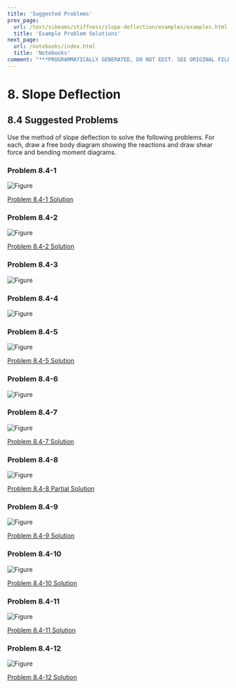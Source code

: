 ```yaml
---
title: 'Suggested Problems'
prev_page:
  url: /text/sibeams/stiffness/slope-deflection/examples/examples.html
  title: 'Example Problem Solutions'
next_page:
  url: /notebooks/index.html
  title: 'Notebooks'
comment: "***PROGRAMMATICALLY GENERATED, DO NOT EDIT. SEE ORIGINAL FILES IN /content***"
---
```

# 8. Slope Deflection

## 8.4 Suggested Problems
 
Use the method of slope deflection to solve the following problems.
For each, draw a free body diagram showing the reactions and draw shear
force and bending moment diagrams.


### Problem 8.4-1

![Figure](../../../../../images/sibeams/stiffness/slope-deflection/problems/problem-01.svg)

[Problem 8.4-1 Solution](../../../../../images/sibeams/stiffness/slope-deflection/problems/problem-01-soln.pdf)

### Problem 8.4-2

![Figure](../../../../../images/sibeams/stiffness/slope-deflection/problems/problem-02.svg)


[Problem 8.4-2 Solution](../../../../../images/sibeams/stiffness/slope-deflection/problems/problem-02-soln.pdf)

### Problem 8.4-3

![Figure](../../../../../images/sibeams/stiffness/slope-deflection/problems/problem-03.svg)


### Problem 8.4-4

![Figure](../../../../../images/sibeams/stiffness/slope-deflection/problems/problem-04.svg)


### Problem 8.4-5

![Figure](../../../../../images/sibeams/stiffness/slope-deflection/problems/problem-05.svg)


[Problem 8.4-5 Solution](../../../../../images/sibeams/stiffness/slope-deflection/problems/problem-05-soln.pdf)

### Problem 8.4-6

![Figure](../../../../../images/sibeams/stiffness/slope-deflection/problems/problem-06.svg)


### Problem 8.4-7

![Figure](../../../../../images/sibeams/stiffness/slope-deflection/problems/problem-07.svg)


[Problem 8.4-7 Solution](../../../../../images/sibeams/stiffness/slope-deflection/problems/problem-07-soln.pdf)

### Problem 8.4-8

![Figure](../../../../../images/sibeams/stiffness/slope-deflection/problems/problem-08.svg)

[Problem 8.4-8 Partial Solution](../../../../../images/sibeams/stiffness/slope-deflection/problems/problem-08-soln.pdf)

### Problem 8.4-9

![Figure](../../../../../images/sibeams/stiffness/slope-deflection/problems/problem-09.svg)

[Problem 8.4-9 Solution](../../../../../images/sibeams/stiffness/slope-deflection/problems/problem-09-soln.pdf)

### Problem 8.4-10

![Figure](../../../../../images/sibeams/stiffness/slope-deflection/problems/problem-10.svg)

[Problem 8.4-10 Solution](../../../../../images/sibeams/stiffness/slope-deflection/problems/problem-10-soln.pdf)

### Problem 8.4-11

![Figure](../../../../../images/sibeams/stiffness/slope-deflection/problems/problem-11.svg)

[Problem 8.4-11 Solution](../../../../../images/sibeams/stiffness/slope-deflection/problems/problem-11-soln.pdf)

### Problem 8.4-12

![Figure](../../../../../images/sibeams/stiffness/slope-deflection/problems/problem-12.svg)

[Problem 8.4-12 Solution](../../../../../images/sibeams/stiffness/slope-deflection/problems/problem-12-soln.pdf)
